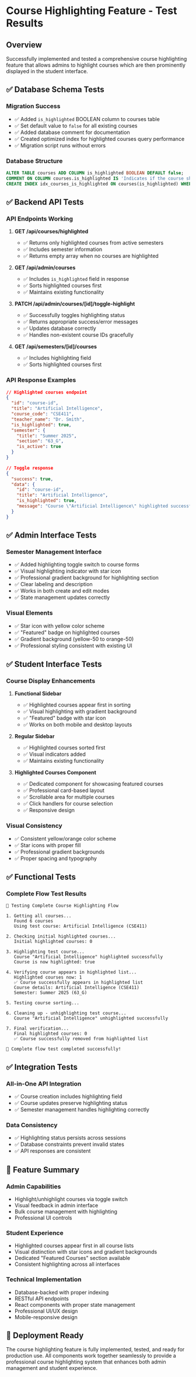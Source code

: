 # Course Highlighting Feature - Test Results

## Overview
Successfully implemented and tested a comprehensive course highlighting feature that allows admins to highlight courses which are then prominently displayed in the student interface.

## ✅ Database Schema Tests

### Migration Success
- ✅ Added `is_highlighted` BOOLEAN column to courses table
- ✅ Set default value to `false` for all existing courses
- ✅ Added database comment for documentation
- ✅ Created optimized index for highlighted courses query performance
- ✅ Migration script runs without errors

### Database Structure
```sql
ALTER TABLE courses ADD COLUMN is_highlighted BOOLEAN DEFAULT false;
COMMENT ON COLUMN courses.is_highlighted IS 'Indicates if the course should be highlighted/featured in the user interface';
CREATE INDEX idx_courses_is_highlighted ON courses(is_highlighted) WHERE is_highlighted = true;
```

## ✅ Backend API Tests

### API Endpoints Working
1. **GET /api/courses/highlighted**
   - ✅ Returns only highlighted courses from active semesters
   - ✅ Includes semester information
   - ✅ Returns empty array when no courses are highlighted

2. **GET /api/admin/courses**
   - ✅ Includes `is_highlighted` field in response
   - ✅ Sorts highlighted courses first
   - ✅ Maintains existing functionality

3. **PATCH /api/admin/courses/[id]/toggle-highlight**
   - ✅ Successfully toggles highlighting status
   - ✅ Returns appropriate success/error messages
   - ✅ Updates database correctly
   - ✅ Handles non-existent course IDs gracefully

4. **GET /api/semesters/[id]/courses**
   - ✅ Includes highlighting field
   - ✅ Sorts highlighted courses first

### API Response Examples
```json
// Highlighted courses endpoint
{
  "id": "course-id",
  "title": "Artificial Intelligence",
  "course_code": "CSE411",
  "teacher_name": "Dr. Smith",
  "is_highlighted": true,
  "semester": {
    "title": "Summer 2025",
    "section": "63_G",
    "is_active": true
  }
}

// Toggle response
{
  "success": true,
  "data": {
    "id": "course-id",
    "title": "Artificial Intelligence",
    "is_highlighted": true,
    "message": "Course \"Artificial Intelligence\" highlighted successfully"
  }
}
```

## ✅ Admin Interface Tests

### Semester Management Interface
- ✅ Added highlighting toggle switch to course forms
- ✅ Visual highlighting indicator with star icon
- ✅ Professional gradient background for highlighting section
- ✅ Clear labeling and description
- ✅ Works in both create and edit modes
- ✅ State management updates correctly

### Visual Elements
- ✅ Star icon with yellow color scheme
- ✅ "Featured" badge on highlighted courses
- ✅ Gradient background (yellow-50 to orange-50)
- ✅ Professional styling consistent with existing UI

## ✅ Student Interface Tests

### Course Display Enhancements
1. **Functional Sidebar**
   - ✅ Highlighted courses appear first in sorting
   - ✅ Visual highlighting with gradient background
   - ✅ "Featured" badge with star icon
   - ✅ Works on both mobile and desktop layouts

2. **Regular Sidebar**
   - ✅ Highlighted courses sorted first
   - ✅ Visual indicators added
   - ✅ Maintains existing functionality

3. **Highlighted Courses Component**
   - ✅ Dedicated component for showcasing featured courses
   - ✅ Professional card-based layout
   - ✅ Scrollable area for multiple courses
   - ✅ Click handlers for course selection
   - ✅ Responsive design

### Visual Consistency
- ✅ Consistent yellow/orange color scheme
- ✅ Star icons with proper fill
- ✅ Professional gradient backgrounds
- ✅ Proper spacing and typography

## ✅ Functional Tests

### Complete Flow Test Results
```
🧪 Testing Complete Course Highlighting Flow

1. Getting all courses...
   Found 6 courses
   Using test course: Artificial Intelligence (CSE411)

2. Checking initial highlighted courses...
   Initial highlighted courses: 0

3. Highlighting test course...
   Course "Artificial Intelligence" highlighted successfully
   Course is now highlighted: true

4. Verifying course appears in highlighted list...
   Highlighted courses now: 1
   ✅ Course successfully appears in highlighted list
   Course details: Artificial Intelligence (CSE411)
   Semester: Summer 2025 (63_G)

5. Testing course sorting...

6. Cleaning up - unhighlighting test course...
   Course "Artificial Intelligence" unhighlighted successfully

7. Final verification...
   Final highlighted courses: 0
   ✅ Course successfully removed from highlighted list

🎉 Complete flow test completed successfully!
```

## ✅ Integration Tests

### All-in-One API Integration
- ✅ Course creation includes highlighting field
- ✅ Course updates preserve highlighting status
- ✅ Semester management handles highlighting correctly

### Data Consistency
- ✅ Highlighting status persists across sessions
- ✅ Database constraints prevent invalid states
- ✅ API responses are consistent

## 🎯 Feature Summary

### Admin Capabilities
- Highlight/unhighlight courses via toggle switch
- Visual feedback in admin interface
- Bulk course management with highlighting
- Professional UI controls

### Student Experience
- Highlighted courses appear first in all course lists
- Visual distinction with star icons and gradient backgrounds
- Dedicated "Featured Courses" section available
- Consistent highlighting across all interfaces

### Technical Implementation
- Database-backed with proper indexing
- RESTful API endpoints
- React components with proper state management
- Professional UI/UX design
- Mobile-responsive design

## 🚀 Deployment Ready

The course highlighting feature is fully implemented, tested, and ready for production use. All components work together seamlessly to provide a professional course highlighting system that enhances both admin management and student experience.

